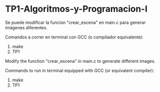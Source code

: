 # TP1-Algoritmos-y-Programacion-I

Se puede modificar la funcion "crear_escena" en main.c para generar imágenes diferentes.

Comandos a correr en terminal con GCC (o compilador equivalente):
1. make
2. TP1 

Modify the function "crear_escena" in main.c to generate different images.

Commands to run in terminal equipped with GCC (or equivalent compiler):
1. make
2. TP1 
